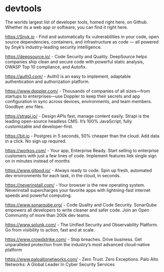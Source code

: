 # devtools

The worlds largest list of developer tools, homed right here, on Github.
Whether its a web app or software, you can find it right here.

https://Snyk.io - Find and automatically fix vulnerabilities in your code, open source dependencies, containers, and infrastructure as code — all powered by Snyk’s industry-leading security intelligence.

https://deepsource.io/ - Code Security and Quality. DeepSource helps companies ship clean and secure code with powerful static analysis, OWASP Top 10 compliance, and Autofix.

https://auth0.com/ - Auth0 is an easy to implement, adaptable authentication and authorization platform.

https://www.doppler.com/ - Thousands of companies of all sizes—from startups to enterprises—use Doppler to keep their secrets and app configuration in sync across devices, environments, and team members. Goodbye .env files.

https://strapi.io/ - Design APIs fast, manage content easily. Strapi is the leading open-source headless CMS. It’s 100% JavaScript, fully customizable and developer-first.

https://bit.io - Postgres in 5 seconds, 50% cheaper than the cloud. Add data in a click. No sign up required.

https://workos.com/ - Your app, Enterprise Ready. Start selling to enterprise customers with just a few lines of code. Implement features liek single sign on in minutes instead of months

https://www.gitpod.io/ - Always ready to code. Spin up fresh, automated dev environments for each task, in the cloud, in seconds.

https://neverinstall.com/ - Your browser is the new operating system. Neverinstall supercharges your favorite apps with lightning-fast internet speeds and powerful computing.

https://www.sonarqube.org/ - Code Quality and Code Security. SonarQube empowers all developers to write cleaner and safer code. Join an Open Community of more than 200k dev teams.

https://www.splunk.com/ - The Unified Security and Observability Platform. Go from visibility to action, fast and at scale.

https://www.crowdstrike.com/ - Stop breaches. Drive business. Get unparalleled protection from the industry’s most advanced cloud-native platform

https://www.paloaltonetworks.com/ - Zero Trust. Zero Exceptions. Palo Alto Networks: A Global Leader In Cyber Security Services
